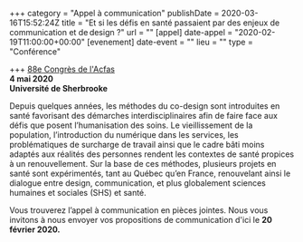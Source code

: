 +++
category = "Appel à communication"
publishDate = 2020-03-16T15:52:24Z
title = "Et si les défis en santé passaient par des enjeux de communication et de design ?"
url = ""
[appel]
date-appel = "2020-02-19T11:00:00+00:00"
[evenement]
date-event = ""
lieu = ""
type = "Conférence"

+++
[88e Congrès de l'Acfas](https://designenrecherche.us18.list-manage.com/track/click?u=f8bf65efa8159fabee0f76978&id=002ff30d1c&e=a7ef7afb19)  
 **4 mai 2020  
 Université de Sherbrooke**

Depuis quelques années, les méthodes du co-design sont introduites en santé favorisant des démarches interdisciplinaires afin de faire face aux défis que posent l’humanisation des soins. Le vieillissement de la population, l’introduction du numérique dans les services, les problématiques de surcharge de travail ainsi que le cadre bâti moins adaptés aux réalités des personnes rendent les contextes de santé propices à un renouvellement. Sur la base de ces méthodes, plusieurs projets en santé sont expérimentés, tant au Québec qu’en France, renouvelant ainsi le dialogue entre design, communication, et plus globalement sciences humaines et sociales (SHS) et santé.

Vous trouverez l’appel à communication en pièces jointes. Nous vous invitons à nous envoyer vos propositions de communication d'ici le **20 février 2020.**